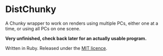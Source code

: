 # DistChunky

A Chunky wrapper to work on renders using multiple PCs, either one at a time, or using all PCs on one scene.

**Very unfinished, check back later for an actually usable program.**

Written in Ruby. Released under the [MIT licence](https://github.com/colebob9/DistChunky/blob/master/LICENCE).
